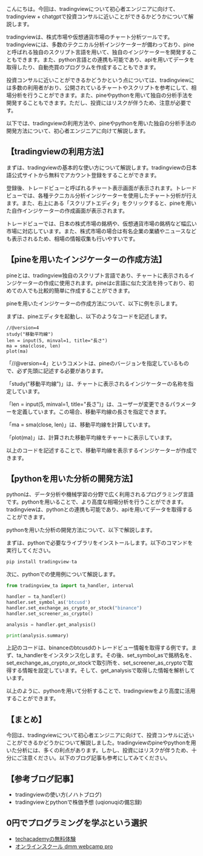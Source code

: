 <!--
title: 【chatgpt】tradingview + chatgptで投資コンサルに近いことはできるのか？
tags: “tradingview,pine,投資,コンサル”
id: 
private: false
-->

こんにちは。今回は、tradingviewについて初心者エンジニアに向けて、
tradingview + chatgptで投資コンサルに近いことができるかどうかについて解説します。

tradingviewは、株式市場や仮想通貨市場のチャート分析ツールです。tradingviewには、多数のテクニカル分析インジケーターが備わっており、pineと呼ばれる独自のスクリプト言語を用いて、独自のインジケーターを開発することもできます。また、python言語との連携も可能であり、apiを用いてデータを取得したり、自動売買のプログラムを作成することもできます。

投資コンサルに近いことができるかどうかという点については、tradingviewには多数の利用者がおり、公開されているチャートやスクリプトを参考にして、相場分析を行うことができます。また、pineやpythonを用いて独自の分析手法を開発することもできます。ただし、投資にはリスクが伴うため、注意が必要です。

以下では、tradingviewの利用方法や、pineやpythonを用いた独自の分析手法の開発方法について、初心者エンジニアに向けて解説します。

## 【tradingviewの利用方法】

まずは、tradingviewの基本的な使い方について解説します。tradingviewの日本語公式サイトから無料でアカウント登録をすることができます。

登録後、トレードビューと呼ばれるチャート表示画面が表示されます。トレードビューでは、各種テクニカル分析インジケーターを使用したチャート分析が行えます。また、右上にある「スクリプトエディタ」をクリックすると、pineを用いた自作インジケーターの作成画面が表示されます。

トレードビューでは、日本の株式市場の銘柄や、仮想通貨市場の銘柄など幅広い市場に対応しています。また、株式市場の場合は有名企業の業績やニュースなども表示されるため、相場の情報収集も行いやすいです。

## 【pineを用いたインジケーターの作成方法】

pineとは、tradingview独自のスクリプト言語であり、チャートに表示されるインジケーターの作成に使用されます。pineはc言語に似た文法を持っており、初めての人でも比較的簡単に作成することができます。

pineを用いたインジケーターの作成方法について、以下に例を示します。

まずは、pineエディタを起動し、以下のようなコードを記述します。

```pine
//@version=4
study("移動平均線")
len = input(5, minval=1, title="長さ")
ma = sma(close, len)
plot(ma)
```

「//@version=4」というコメントは、pineのバージョンを指定しているもので、必ず先頭に記述する必要があります。

「study("移動平均線")」は、チャートに表示されるインジケーターの名称を指定しています。

「len = input(5, minval=1, title="長さ")」は、ユーザーが変更できるパラメーターを定義しています。この場合、移動平均線の長さを指定できます。

「ma = sma(close, len)」は、移動平均線を計算しています。

「plot(ma)」は、計算された移動平均線をチャートに表示しています。

以上のコードを記述することで、移動平均線を表示するインジケーターが作成できます。

## 【pythonを用いた分析の開発方法】

pythonは、データ分析や機械学習の分野で広く利用されるプログラミング言語です。pythonを用いることで、より高度な相場分析を行うことができます。tradingviewは、pythonとの連携も可能であり、apiを用いてデータを取得することができます。

pythonを用いた分析の開発方法について、以下で解説します。

まずは、pythonで必要なライブラリをインストールします。以下のコマンドを実行してください。

```python
pip install tradingview-ta
```

次に、pythonでの使用例について解説します。

```python
from tradingview_ta import ta_handler, interval

handler = ta_handler()
handler.set_symbol_as('btcusd')
handler.set_exchange_as_crypto_or_stock("binance")
handler.set_screener_as_crypto()

analysis = handler.get_analysis()

print(analysis.summary)
```

上記のコードは、binanceのbtcusdのトレードビュー情報を取得する例です。まず、ta_handlerをインスタンス化します。その後、set_symbol_asで銘柄名を、set_exchange_as_crypto_or_stockで取引所を、set_screener_as_cryptoで取得する情報を設定しています。そして、get_analysisで取得した情報を解析しています。

以上のように、pythonを用いて分析することで、tradingviewをより高度に活用することができます。

## 【まとめ】

今回は、tradingviewについて初心者エンジニアに向けて、投資コンサルに近いことができるかどうかについて解説しました。tradingviewのpineやpythonを用いた分析には、多くの利点があります。しかし、投資にはリスクが伴うため、十分にご注意ください。以下のブログ記事も参考にしてみてください。

## 【参考ブログ記事】
- tradingviewの使い方(ノハトブログ)
- tradingviewとpythonで株価予想 (uqionuqiの備忘録)

## 0円でプログラミングを学ぶという選択
- [techacademyの無料体験](//af.moshimo.com/af/c/click?a_id=2612475&amp;p_id=1555&amp;pc_id=2816&amp;pl_id=22706&amp;url=https%3a%2f%2ftechacademy.jp%2fhtmlcss-trial%3futm_source%3dmoshimo%26utm_medium%3daffiliate%26utm_campaign%3dtextad)
- [オンラインスクール dmm webcamp pro](//af.moshimo.com/af/c/click?a_id=2612482&amp;p_id=1363&amp;pc_id=2297&amp;pl_id=39999&amp;guid=on)

